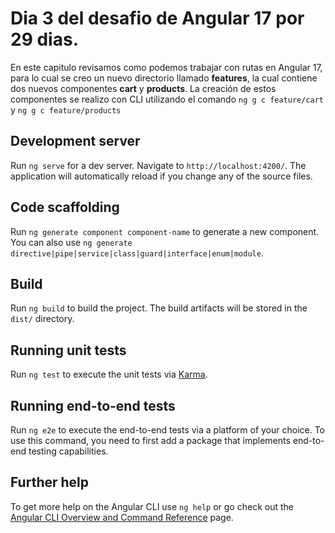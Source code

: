 # Dia 3 del desafio de Angular 17 por 29 dias. 

En este capitulo revisamos como podemos trabajar con rutas en Angular 17, para lo cual se creo un nuevo directorio llamado **features**, 
la cual contiene dos nuevos componentes **cart** y **products**.
La creación de estos componentes se realizo con CLI utilizando el comando `ng g c feature/cart` y `ng g c feature/products`

## Development server

Run `ng serve` for a dev server. Navigate to `http://localhost:4200/`. The application will automatically reload if you change any of the source files.

## Code scaffolding

Run `ng generate component component-name` to generate a new component. You can also use `ng generate directive|pipe|service|class|guard|interface|enum|module`.

## Build

Run `ng build` to build the project. The build artifacts will be stored in the `dist/` directory.

## Running unit tests

Run `ng test` to execute the unit tests via [Karma](https://karma-runner.github.io).

## Running end-to-end tests

Run `ng e2e` to execute the end-to-end tests via a platform of your choice. To use this command, you need to first add a package that implements end-to-end testing capabilities.

## Further help

To get more help on the Angular CLI use `ng help` or go check out the [Angular CLI Overview and Command Reference](https://angular.io/cli) page.
